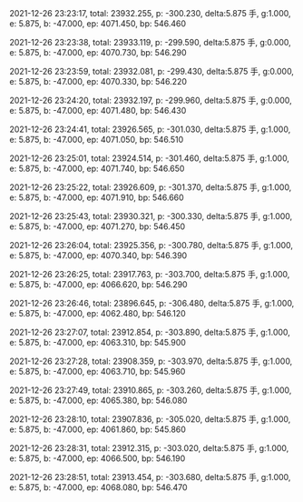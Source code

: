 2021-12-26 23:23:17, total: 23932.255, p: -300.230, delta:5.875 手, g:1.000, e: 5.875, b: -47.000, ep: 4071.450, bp: 546.460

2021-12-26 23:23:38, total: 23933.119, p: -299.590, delta:5.875 手, g:0.000, e: 5.875, b: -47.000, ep: 4070.730, bp: 546.290

2021-12-26 23:23:59, total: 23932.081, p: -299.430, delta:5.875 手, g:0.000, e: 5.875, b: -47.000, ep: 4070.330, bp: 546.220

2021-12-26 23:24:20, total: 23932.197, p: -299.960, delta:5.875 手, g:0.000, e: 5.875, b: -47.000, ep: 4071.480, bp: 546.430

2021-12-26 23:24:41, total: 23926.565, p: -301.030, delta:5.875 手, g:1.000, e: 5.875, b: -47.000, ep: 4071.050, bp: 546.510

2021-12-26 23:25:01, total: 23924.514, p: -301.460, delta:5.875 手, g:1.000, e: 5.875, b: -47.000, ep: 4071.740, bp: 546.650

2021-12-26 23:25:22, total: 23926.609, p: -301.370, delta:5.875 手, g:1.000, e: 5.875, b: -47.000, ep: 4071.910, bp: 546.660

2021-12-26 23:25:43, total: 23930.321, p: -300.330, delta:5.875 手, g:1.000, e: 5.875, b: -47.000, ep: 4071.270, bp: 546.450

2021-12-26 23:26:04, total: 23925.356, p: -300.780, delta:5.875 手, g:1.000, e: 5.875, b: -47.000, ep: 4070.340, bp: 546.390

2021-12-26 23:26:25, total: 23917.763, p: -303.700, delta:5.875 手, g:1.000, e: 5.875, b: -47.000, ep: 4066.620, bp: 546.290

2021-12-26 23:26:46, total: 23896.645, p: -306.480, delta:5.875 手, g:1.000, e: 5.875, b: -47.000, ep: 4062.480, bp: 546.120

2021-12-26 23:27:07, total: 23912.854, p: -303.890, delta:5.875 手, g:1.000, e: 5.875, b: -47.000, ep: 4063.310, bp: 545.900

2021-12-26 23:27:28, total: 23908.359, p: -303.970, delta:5.875 手, g:1.000, e: 5.875, b: -47.000, ep: 4063.710, bp: 545.960

2021-12-26 23:27:49, total: 23910.865, p: -303.260, delta:5.875 手, g:1.000, e: 5.875, b: -47.000, ep: 4065.380, bp: 546.080

2021-12-26 23:28:10, total: 23907.836, p: -305.020, delta:5.875 手, g:1.000, e: 5.875, b: -47.000, ep: 4061.860, bp: 545.860

2021-12-26 23:28:31, total: 23912.315, p: -303.020, delta:5.875 手, g:1.000, e: 5.875, b: -47.000, ep: 4066.500, bp: 546.190

2021-12-26 23:28:51, total: 23913.454, p: -303.680, delta:5.875 手, g:1.000, e: 5.875, b: -47.000, ep: 4068.080, bp: 546.470